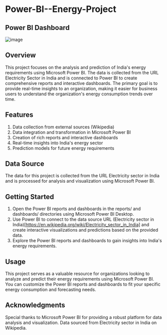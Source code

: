 # Power-BI--Energy-Project

## Power BI Dashboard
![image](https://github.com/nikitansg/Power-BI--Energy-/assets/138892560/d6f06b62-0dde-4919-b026-90b103d7726f)


## Overview
This project focuses on the analysis and prediction of India's energy requirements using Microsoft Power BI. The data is collected from the URL Electricity Sector in India and is connected to Power BI to create comprehensive reports and interactive dashboards. The primary goal is to provide real-time insights to an organization, making it easier for business users to understand the organization's energy consumption trends over time.

## Features
1. Data collection from external sources (Wikipedia)
2. Data integration and transformation in Microsoft Power BI
3. Creation of rich reports and interactive dashboards
4. Real-time insights into India's energy sector
5. Prediction models for future energy requirements

## Data Source
The data for this project is collected from the URL Electricity sector in India and is processed for analysis and visualization using Microsoft Power BI.

## Getting Started
1. Open the Power BI reports and dashboards in the reports/ and dashboards/ directories using Microsoft Power BI Desktop.
2. Use Power BI to connect to the data source URL (Electricity sector in India)[https://en.wikipedia.org/wiki/Electricity_sector_in_India] and create interactive visualizations and predictions based on the provided data.
3. Explore the Power BI reports and dashboards to gain insights into India's energy requirements.

## Usage
This project serves as a valuable resource for organizations looking to analyze and predict their energy requirements using Microsoft Power BI. You can customize the Power BI reports and dashboards to fit your specific energy consumption and forecasting needs.

## Acknowledgments
Special thanks to Microsoft Power BI for providing a robust platform for data analysis and visualization.
Data sourced from Electricity sector in India on Wikipedia.

